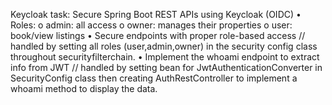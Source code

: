 Keycloak task:
Secure Spring Boot REST APIs using Keycloak (OIDC)
• Roles:
o admin: all access
o owner: manages their properties
o user: book/view listings 
• Secure endpoints with proper role-based access // handled by setting all roles (user,admin,owner) in the security config class throughout securityfilterchain.
• Implement the whoami endpoint to extract info from JWT // handled by setting bean for JwtAuthenticationConverter in SecurityConfig class then creating AuthRestController to implement a whoami method to display the data.
